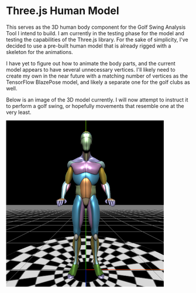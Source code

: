# Three.js Human Model

This serves as the 3D human body component for the Golf Swing Analysis Tool I intend to build. I am currently in the testing phase for the model and testing the capabilities of the Three.js library. For the sake of simplicity, I've decided to use a pre-built human model that is already rigged with a skeleton for the animations. 

I have yet to figure out how to animate the body parts, and the current model appears to have several unnecessary vertices. I'll likely need to create my own in the near future with a matching number of vertices as the TensorFlow BlazePose model, and likely a separate one for the golf clubs as well.

Below is an image of the 3D model currently. I will now attempt to instruct it to perform a golf swing, or hopefully movements that resemble one at the very least.


![Test Render](https://github.com/biponroy47/threejs_human_model/blob/main//images/preview.png?raw=true)